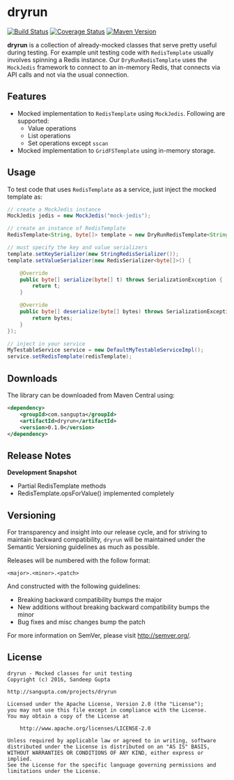 dryrun
======

[![Build Status](https://travis-ci.org/sangupta/dryrun.svg?branch=master)](https://travis-ci.org/sangupta/dryrun)
[![Coverage Status](https://coveralls.io/repos/github/sangupta/dryrun/badge.svg?branch=master)](https://coveralls.io/github/sangupta/dryrun?branch=master)
[![Maven Version](https://maven-badges.herokuapp.com/maven-central/com.sangupta/dryrun/badge.svg)](https://maven-badges.herokuapp.com/maven-central/com.sangupta/dryrun)

**dryrun** is a collection of already-mocked classes that serve pretty useful during testing. For example
unit testing code with `RedisTemplate` usually involves spinning a Redis instance. Our `DryRunRedisTemplate`
uses the `MockJedis` framework to connect to an in-memory Redis, that connects via API calls and not via
the usual connection.

Features
--------

* Mocked implementation to `RedisTemplate` using `MockJedis`. Following are supported:
  * Value operations
  * List operations
  * Set operations except `sscan`
* Mocked implementation to `GridFSTemplate` using in-memory storage.

Usage
-----

To test code that uses `RedisTemplate` as a service, just inject the mocked template as:

```java
// create a MockJedis instance
MockJedis jedis = new MockJedis("mock-jedis");

// create an instance of RedisTemplate
RedisTemplate<String, byte[]> template = new DryRunRedisTemplate<String, byte[]>(jedis);

// must specify the key and value serializers
template.setKeySerializer(new StringRedisSerializer());
template.setValueSerializer(new RedisSerializer<byte[]>() {

	@Override
	public byte[] serialize(byte[] t) throws SerializationException {
		return t;
	}

	@Override
	public byte[] deserialize(byte[] bytes) throws SerializationException {
		return bytes;
	}
});

// inject in your service
MyTestableService service = new DefaultMyTestableServiceImpl();
service.setRedisTemplate(redisTemplate);
```

Downloads
---------

The library can be downloaded from Maven Central using:

```xml
<dependency>
    <groupId>com.sangupta</groupId>
    <artifactId>dryrun</artifactId>
    <version>0.1.0</version>
</dependency>
```

Release Notes
-------------

**Development Snapshot**

* Partial RedisTemplate methods
* RedisTemplate.opsForValue() implemented completely

Versioning
----------

For transparency and insight into our release cycle, and for striving to maintain backward compatibility, 
`dryrun` will be maintained under the Semantic Versioning guidelines as much as possible.

Releases will be numbered with the follow format:

`<major>.<minor>.<patch>`

And constructed with the following guidelines:

* Breaking backward compatibility bumps the major
* New additions without breaking backward compatibility bumps the minor
* Bug fixes and misc changes bump the patch

For more information on SemVer, please visit http://semver.org/.

License
-------
	
```
dryrun - Mocked classes for unit testing
Copyright (c) 2016, Sandeep Gupta

http://sangupta.com/projects/dryrun

Licensed under the Apache License, Version 2.0 (the "License");
you may not use this file except in compliance with the License.
You may obtain a copy of the License at

	http://www.apache.org/licenses/LICENSE-2.0

Unless required by applicable law or agreed to in writing, software
distributed under the License is distributed on an "AS IS" BASIS,
WITHOUT WARRANTIES OR CONDITIONS OF ANY KIND, either express or implied.
See the License for the specific language governing permissions and
limitations under the License.
```
